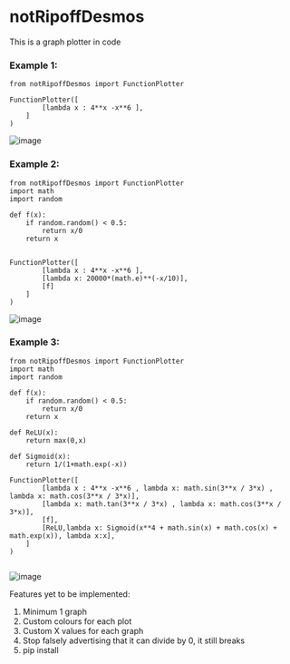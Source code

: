 # notRipoffDesmos
This is a graph plotter in code 

### Example 1:
```
from notRipoffDesmos import FunctionPlotter

FunctionPlotter([
        [lambda x : 4**x -x**6 ],
    ]
)
```
![image](https://github.com/Zuhayr-Damji/notRipoffDesmos/assets/130306910/39ffa052-9cad-4b3f-aaf6-e0a8b7f732fb)


### Example 2:
```
from notRipoffDesmos import FunctionPlotter
import math
import random

def f(x):
    if random.random() < 0.5:
        return x/0
    return x


FunctionPlotter([
        [lambda x : 4**x -x**6 ],
        [lambda x: 20000*(math.e)**(-x/10)],
        [f]
    ]
)

```
![image](https://github.com/Zuhayr-Damji/notRipoffDesmos/assets/130306910/c915a72b-26d2-46f0-bb8b-ab2dd23bfdcb)

### Example 3:
```
from notRipoffDesmos import FunctionPlotter
import math
import random

def f(x):
    if random.random() < 0.5:
        return x/0
    return x

def ReLU(x):
    return max(0,x)

def Sigmoid(x):
    return 1/(1+math.exp(-x))

FunctionPlotter([
        [lambda x : 4**x -x**6 , lambda x: math.sin(3**x / 3*x) , lambda x: math.cos(3**x / 3*x)],
        [lambda x: math.tan(3**x / 3*x) , lambda x: math.cos(3**x / 3*x)],
        [f],
        [ReLU,lambda x: Sigmoid(x**4 + math.sin(x) + math.cos(x) + math.exp(x)), lambda x:x],
    ]
)


```
![image](https://github.com/Zuhayr-Damji/notRipoffDesmos/assets/130306910/992d6f4a-8a1a-4391-a2b5-f0eadcb283ad)


Features yet to be implemented:
1. Minimum 1 graph
2. Custom colours for each plot
3. Custom X values for each graph
4. Stop falsely advertising that it can divide by 0, it still breaks
5. pip install
